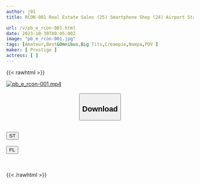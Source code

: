```yaml
---
author: j91
title: RCON-001 Real Estate Sales (25) Smartphone Shop (24) Airport Staff (26) Big Breasts Fucking Girls Weak To Push Creampie Guigui Street Pampan 001 [Fucking Girls/Big Tits 3 People]

url: /v/pb_e_rcon-001.html
date: 2023-10-30T00:05:00Z
image: "pb_e_rcon-001.jpg"
tags: [Amateur,Best&Omnibus,Big Tits,Creampie,Nampa,POV ]
maker: [ Prestige ]
actress: [ ]
---
```



{{< rawhtml >}}

<div class="video" data-videoid="ywkO2d9aYMSoLB">
    <a href="javascript:;">
        <img src="https://my.j91.asia/v/pb_e_rcon-001.jpg" width="WIDTH" height="HEIGHT" alt="pb_e_rcon-001.mp4" loading="lazy">
    </a>
</div>

<script type="text/javascript" src="https://j91.asia/asset/on-demand-st.js"></script>

<br>
  <link rel="stylesheet" href="https://j91.asia/asset/bs5.css">
  
  <center>
  <button class="btn btn-primary" type="button" data-bs-toggle="collapse" data-bs-target=".multi-collapse" aria-expanded="false" aria-controls="multiCollapseExample1 multiCollapseExample2"><h2>Download</h2></button></center>
</p>
<div class="row">
  <div class="col">
    <div class="collapse multi-collapse" id="multiCollapseExample1">
      <div class="card card-body">
	      	      <br>
<div class="buttons">  
<a href="https://streamtape.to/v/ywkO2d9aYMSoLB"><button class="btn-hover color-3"><i class="fa fa-download"></i> ST</button></a></div>
    </div>
  </div>
</div>
  <div class="col">
    <div class="collapse multi-collapse" id="multiCollapseExample2">
      <div class="card card-body">
	      <br>
<div class="buttons">
    <a href="https://filelions.online/f/re8die5mkmzw"><button class="btn-hover color-9"><i class="fa fa-download"></i> FL</button></a></div>
<br><br>
      </div>
    </div>
  </div>
</div>

{{< /rawhtml >}}
